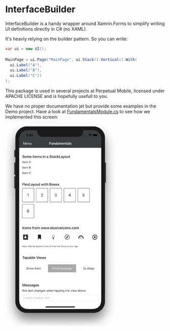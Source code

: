 # InterfaceBuilder

InterfaceBuilder is a handy wrapper around Xamrin.Forms to simplify writing UI definitions directly in C# (no XAML).

It's heavly relying on the builder pattern. So you can write:

```csharp
var ui = new UI();

MainPage = ui.Page("MainPage", ui.Stack().Vertical().With(
  ui.Label("A"),
  ui.Label("B"),
  ui.Label("C"))
);
```

This package is used in several projects at Perpetual Mobile, licensed under APACHE LICENSE and is hopefully
usefull to you.

We have no proper documentation jet but provide some examples in the Demo project. Have a look at [FundamentalsModule.cs](https://github.com/perpetual-mobile/InterfaceBuilder/blob/master/Demo/FundamentalsModule.cs) to see how we implemented this screen:

<img align="center" src="https://github.com/perpetual-mobile/InterfaceBuilder/raw/master/screenshot-fundamentals.png" width=350 />
